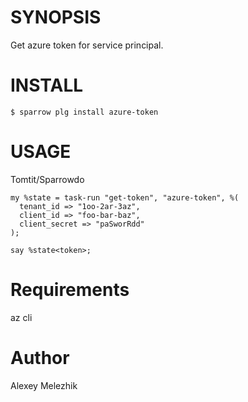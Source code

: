 # SYNOPSIS

Get azure token for service principal.

# INSTALL

    $ sparrow plg install azure-token

# USAGE

Tomtit/Sparrowdo

    my %state = task-run "get-token", "azure-token", %(
      tenant_id => "1oo-2ar-3az",
      client_id => "foo-bar-baz",
      client_secret => "paSworRdd"
    );

    say %state<token>;

# Requirements

az cli

# Author

Alexey Melezhik

